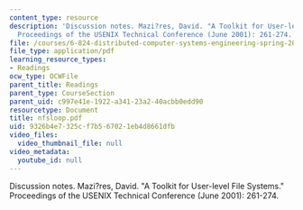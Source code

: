 ```yaml
---
content_type: resource
description: 'Discussion notes. Mazi?res, David. "A Toolkit for User-level File Systems."
  Proceedings of the USENIX Technical Conference (June 2001): 261-274.'
file: /courses/6-824-distributed-computer-systems-engineering-spring-2006/9326b4e7325cf7b567021eb4d8661dfb_nfsloop.pdf
file_type: application/pdf
learning_resource_types:
- Readings
ocw_type: OCWFile
parent_title: Readings
parent_type: CourseSection
parent_uid: c997e41e-1922-a341-23a2-40acbb0edd90
resourcetype: Document
title: nfsloop.pdf
uid: 9326b4e7-325c-f7b5-6702-1eb4d8661dfb
video_files:
  video_thumbnail_file: null
video_metadata:
  youtube_id: null
---
```

Discussion notes. Mazi?res, David. "A Toolkit for User-level File Systems." Proceedings of the USENIX Technical Conference (June 2001): 261-274.